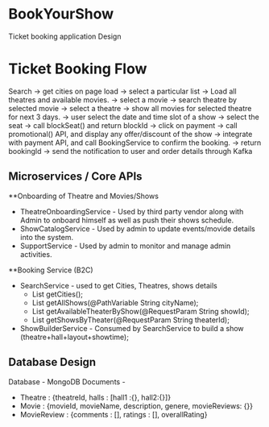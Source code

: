 # BookYourShow
Ticket booking application Design

# Ticket Booking Flow
Search -> get cities on page load -> select a particular list -> Load all theatres and available movies.
    -> select a movie -> search theatre by selected movie
    -> select a theatre -> show all movies for selected theatre for next 3 days.
-> user select the date and time slot of a show -> select the seat -> call blockSeat() and return blockId
-> click on payment -> call promotional() API, and display any offer/discount of the show
-> integrate with payment API, and call BookingService to confirm the booking. -> return bookingId
-> send the notification to user and order details through Kafka


## Microservices / Core APIs
**Onboarding of Theatre and Movies/Shows
- TheatreOnboardingService - Used by third party vendor along with Admin to onboard himself as well as push their shows schedule.
- ShowCatalogService - Used by admin to update events/movide details into the system.
- SupportService - Used by admin to monitor and manage admin activities.

**Booking Service (B2C)
- SearchService  - used to get Cities, Theatres, shows details
    - List<String> getCities();
    - List<Show> getAllShows(@PathVariable String cityName);
    - List<ShowsResponse> getAvailableTheaterByShow(@RequestParam String showId);
    - List<ShowsResponse> getShowsByTheater(@RequestParam String theaterId);   
-  ShowBuilderService - Consumed by SearchService to build a show (theatre+hall+layout+showtime);


## Database Design
Database - MongoDB
Documents - 
- Theatre : {theatreId, halls : [hall1 :{}, hall2:{}]} 
- Movie : {movieId, movieName, description, genere, movieReviews: {}}
- MovieReview : {comments : [], ratings : [], overallRating}
